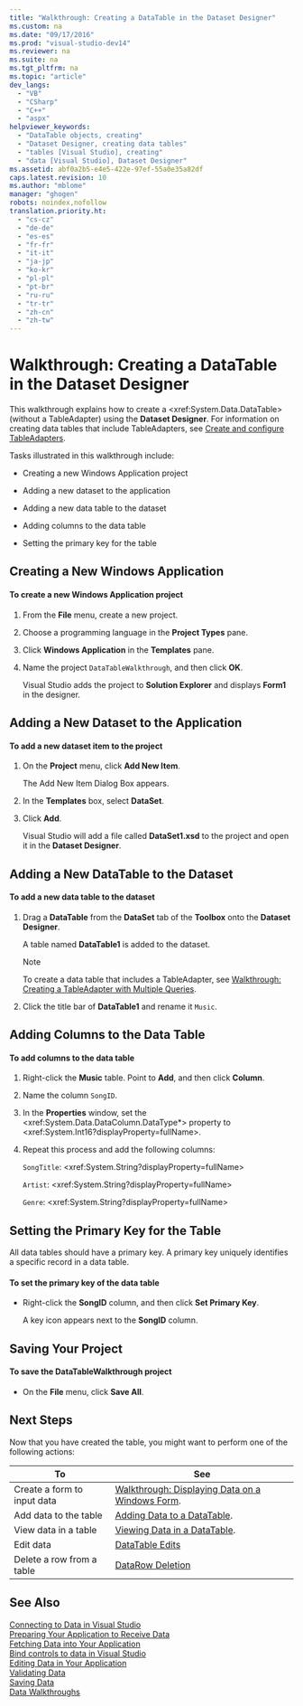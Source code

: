 ```yaml
---
title: "Walkthrough: Creating a DataTable in the Dataset Designer"
ms.custom: na
ms.date: "09/17/2016"
ms.prod: "visual-studio-dev14"
ms.reviewer: na
ms.suite: na
ms.tgt_pltfrm: na
ms.topic: "article"
dev_langs: 
  - "VB"
  - "CSharp"
  - "C++"
  - "aspx"
helpviewer_keywords: 
  - "DataTable objects, creating"
  - "Dataset Designer, creating data tables"
  - "tables [Visual Studio], creating"
  - "data [Visual Studio], Dataset Designer"
ms.assetid: abf0a2b5-e4e5-422e-97ef-55a0e35a82df
caps.latest.revision: 10
ms.author: "mblome"
manager: "ghogen"
robots: noindex,nofollow
translation.priority.ht: 
  - "cs-cz"
  - "de-de"
  - "es-es"
  - "fr-fr"
  - "it-it"
  - "ja-jp"
  - "ko-kr"
  - "pl-pl"
  - "pt-br"
  - "ru-ru"
  - "tr-tr"
  - "zh-cn"
  - "zh-tw"
---
```

# Walkthrough: Creating a DataTable in the Dataset Designer
This walkthrough explains how to create a \<xref:System.Data.DataTable> (without a TableAdapter) using the **Dataset Designer**. For information on creating data tables that include TableAdapters, see [Create and configure TableAdapters](../datatools/create-and-configure-tableadapters.md).  
  
 Tasks illustrated in this walkthrough include:  
  
-   Creating a new Windows Application project  
  
-   Adding a new dataset to the application  
  
-   Adding a new data table to the dataset  
  
-   Adding columns to the data table  
  
-   Setting the primary key for the table  
  
## Creating a New Windows Application  
  
#### To create a new Windows Application project  
  
1.  From the **File** menu, create a new project.  
  
2.  Choose a programming language in the **Project Types** pane.  
  
3.  Click **Windows Application** in the **Templates** pane.  
  
4.  Name the project `DataTableWalkthrough`, and then click **OK**.  
  
     Visual Studio adds the project to **Solution Explorer** and displays **Form1** in the designer.  
  
## Adding a New Dataset to the Application  
  
#### To add a new dataset item to the project  
  
1.  On the **Project** menu, click **Add New Item**.  
  
     The Add New Item Dialog Box appears.  
  
2.  In the **Templates** box, select **DataSet**.  
  
3.  Click **Add**.  
  
     Visual Studio will add a file called **DataSet1.xsd** to the project and open it in the **Dataset Designer**.  
  
## Adding a New DataTable to the Dataset  
  
#### To add a new data table to the dataset  
  
1.  Drag a **DataTable** from the **DataSet** tab of the **Toolbox** onto the **Dataset Designer**.  
  
     A table named **DataTable1** is added to the dataset.  
  
    > [!NOTE]
    >  To create a data table that includes a TableAdapter, see [Walkthrough: Creating a TableAdapter with Multiple Queries](../datatools/walkthrough--creating-a-tableadapter-with-multiple-queries.md).  
  
2.  Click the title bar of **DataTable1** and rename it `Music`.  
  
## Adding Columns to the Data Table  
  
#### To add columns to the data table  
  
1.  Right-click the **Music** table. Point to **Add**, and then click **Column**.  
  
2.  Name the column `SongID`.  
  
3.  In the **Properties** window, set the \<xref:System.Data.DataColumn.DataType*> property to \<xref:System.Int16?displayProperty=fullName>.  
  
4.  Repeat this process and add the following columns:  
  
     `SongTitle`: \<xref:System.String?displayProperty=fullName>  
  
     `Artist`: \<xref:System.String?displayProperty=fullName>  
  
     `Genre`: \<xref:System.String?displayProperty=fullName>  
  
## Setting the Primary Key for the Table  
 All data tables should have a primary key. A primary key uniquely identifies a specific record in a data table.  
  
#### To set the primary key of the data table  
  
-   Right-click the **SongID** column, and then click **Set Primary Key**.  
  
     A key icon appears next to the **SongID** column.  
  
## Saving Your Project  
  
#### To save the DataTableWalkthrough project  
  
-   On the **File** menu, click **Save All**.  
  
## Next Steps  
 Now that you have created the table, you might want to perform one of the following actions:  
  
|To|See|  
|--------|---------|  
|Create a form to input data|[Walkthrough: Displaying Data on a Windows Form](../datatools/walkthrough--displaying-data-on-a-windows-form.md).|  
|Add data to the table|[Adding Data to a DataTable](../Topic/Adding%20Data%20to%20a%20DataTable.md).|  
|View data in a table|[Viewing Data in a DataTable](../Topic/Viewing%20Data%20in%20a%20DataTable.md).|  
|Edit data|[DataTable Edits](../Topic/DataTable%20Edits.md)|  
|Delete a row from a table|[DataRow Deletion](../Topic/DataRow%20Deletion.md)|  
  
## See Also  
 [Connecting to Data in Visual Studio](../datatools/connecting-to-data-in-visual-studio.md)   
 [Preparing Your Application to Receive Data](../Topic/Preparing%20Your%20Application%20to%20Receive%20Data.md)   
 [Fetching Data into Your Application](../datatools/fetching-data-into-your-application.md)   
 [Bind controls to data in Visual Studio](../datatools/bind-controls-to-data-in-visual-studio.md)   
 [Editing Data in Your Application](../datatools/editing-data-in-your-application.md)   
 [Validating Data](../Topic/Validating%20Data.md)   
 [Saving Data](../datatools/saving-data.md)   
 [Data Walkthroughs](../Topic/Data%20Walkthroughs.md)